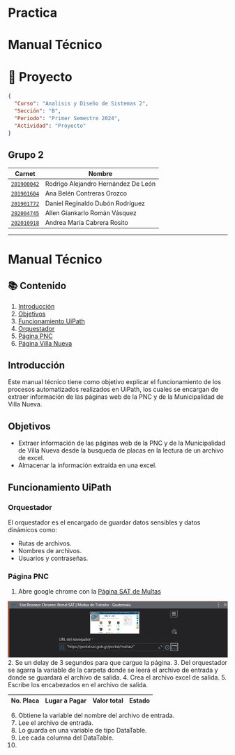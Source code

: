 # Practica

# Manual Técnico

# 📱 Proyecto
```json
{
  "Curso": "Analisis y Diseño de Sistemas 2",
  "Sección": "B",
  "Periodo": "Primer Semestre 2024",
  "Actividad": "Proyecto"
}
```

## Grupo 2
| Carnet | Nombre |
| ------ | ------ |
| [`201900042`](https://github.com/rodrialeh01) | Rodrigo Alejandro Hernández De León | 
| [`201901604`](https://github.com/BelenContrerasOrozco) | Ana Belén Contreras Orozco |
| [`201901772`](https://github.com/DanielDubonDR) | Daniel Reginaldo Dubón Rodríguez |
| [`202004745`](https://github.com/Allenrovas) | Allen Giankarlo Román Vásquez |
| [`202010918`](https://github.com/AndreaCabrera01) | Andrea María Cabrera Rosito |
---

# Manual Técnico

## 📚 Contenido

1. [Introducción](#introducción)
2. [Objetivos](#objetivos)
3. [Funcionamiento UiPath](#funcionamiento-uipath)
  1. [Orquestador](#orquestador)
  2. [Página PNC](#página-pnc)
  3. [Página Villa Nueva](#página-villa-nueva)

## Introducción

Este manual técnico tiene como objetivo explicar el funcionamiento de los procesos automatizados realizados en UiPath, los cuales se encargan de extraer información de las páginas web de la PNC y de la Municipalidad de Villa Nueva.

## Objetivos

- Extraer información de las páginas web de la PNC y de la Municipalidad de Villa Nueva desde la busqueda de placas en la lectura de un archivo de excel.
- Almacenar la información extraída en una excel.

## Funcionamiento UiPath

### Orquestador

El orquestador es el encargado de guardar datos sensibles y datos dinámicos como:
- Rutas de archivos.
- Nombres de archivos.
- Usuarios y contraseñas.

### Página PNC

1. Abre google chrome con la [Página SAT de Multas](https://portal.sat.gob.gt/portal/multas/)

![Página SAT de Multas](
  ./img/img1.png)
2. Se un delay de 3 segundos para que cargue la página.
3. Del orquestador se agarra la variable de la carpeta donde se leerá el archivo de entrada y donde se guardará el archivo de salida.
4. Crea el archivo excel de salida.
5. Escribe los encabezados en el archivo de salida.

  | No. Placa | Lugar a Pagar | Valor total | Estado |
  | --------- | ------------- | ----------- | ------ |
6. Obtiene la variable del nombre del archivo de entrada.
7. Lee el archivo de entrada.
8. Lo guarda en una variable de tipo DataTable.
9. Lee cada columna del DataTable.
10. 


